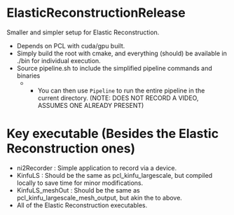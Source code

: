 # ElasticReconstructionRelease
Smaller and simpler setup for Elastic Reconstruction.
* Depends on PCL with cuda/gpu built.
* Simply build the root with cmake, and everything (should) be available in ./bin for individual execution.
* Source pipeline.sh to include the simplified pipeline commands and binaries
  * - You can then use `Pipeline` to run the entire pipeline in the current directory. (NOTE: DOES NOT RECORD A VIDEO, ASSUMES ONE ALREADY PRESENT)

# Key executable (Besides the Elastic Reconstruction ones)
* ni2Recorder : Simple application to record via a device.
* KinfuLS : Should be the same as pcl\_kinfu\_largescale, but compiled locally to save time for minor modifications.
* KinfuLS\_meshOut : Should be the same as pcl\_kinfu\_largescale\_mesh\_output, but akin the to above.
* All of the Elastic Reconstruction executables.
